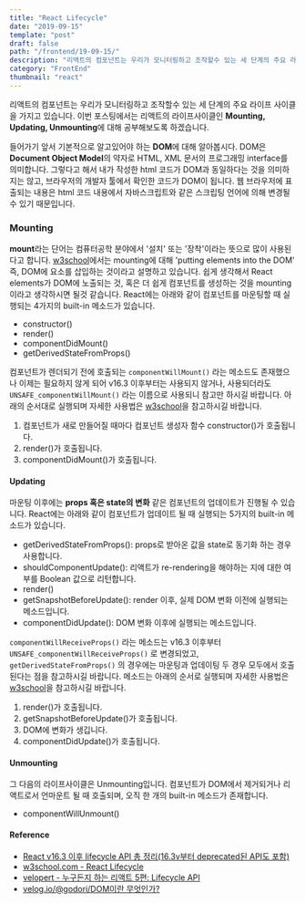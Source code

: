 ```yaml
---
title: "React Lifecycle"
date: "2019-09-15"
template: "post"
draft: false
path: "/frontend/19-09-15/"
description: "리액트의 컴포넌트는 우리가 모니터링하고 조작할수 있는 세 단계의 주요 라이프 사이클을 가지고 있습니다. 이번 포스팅에서는 리액트의 라이프사이클인 Mounting, Updating, Unmounting에 대해 공부해보도록 하겠습니다.들어가기 앞서 기본적으로 알고있어야 하는 DOM에 대해 알아봅시다."
category: "FrontEnd"
thumbnail: "react"
---
```


리액트의 컴포넌트는 우리가 모니터링하고 조작할수 있는 세 단계의 주요 라이프 사이클을 가지고 있습니다. 이번 포스팅에서는 리액트의 라이프사이클인 **Mounting, Updating, Unmounting**에 대해 공부해보도록 하겠습니다.

 들어가기 앞서 기본적으로 알고있어야 하는 **DOM**에 대해 알아봅시다. DOM은 **Document Object Model**의 약자로 HTML, XML 문서의 프로그래밍 interface를 의미합니다. 그렇다고 해서 내가 작성한 html 코드가 DOM과 동일하다는 것을 의미하지는 않고, 브라우저의 개발자 툴에서 확인한 코드가 DOM이 됩니다. 웹 브라우저에 표출되는 내용은 html 코드 내용에서 자바스크립트와 같은 스크립팅 언어에 의해 변경될 수 있기 때문입니다. 

### Mounting

 **mount**라는 단어는 컴퓨터공학 분야에서 '설치' 또는 '장착'이라는 뜻으로 많이 사용된다고 합니다. [w3school](https://www.w3schools.com/react/react_lifecycle.asp)에서는 mounting에 대해 'putting elements into the DOM' 즉, DOM에 요소를 삽입하는 것이라고 설명하고 있습니다. 쉽게 생각해서 React elements가 DOM에 노출되는 것, 혹은 더 쉽게 컴포넌트를 생성하는 것을 mounting이라고 생각하시면 될것 같습니다. React에는 아래와 같이 컴포넌트를 마운팅할 때 실행되는 4가지의 built-in 메소드가 있습니다.

- constructor()
- render()
- componentDidMount()
- getDerivedStateFromProps()

 컴포넌트가 렌더되기 전에 호출되는 `componentWillMount()` 라는 메소드도 존재했으나 이제는 필요하지 않게 되어 v16.3 이후부터는 사용되지 않거나, 사용되더라도 `UNSAFE_componentWillMount()` 라는 이름으로 사용되니 참고만 하시길 바랍니다. 아래의 순서대로 실행되며 자세한 사용법은 [w3school](https://www.w3schools.com/react/react_lifecycle.asp)을 참고하시길 바랍니다.

1. 컴포넌트가 새로 만들어질 때마다 컴포넌트 생성자 함수 constructor()가 호출됩니다.
2. render()가 호출됩니다.
3. componentDidMount()가 호출됩니다.

#### Updating

 마운팅 이후에는 **props 혹은 state의 변화** 같은 컴포넌트의 업데이트가 진행될 수 있습니다. React에는 아래와 같이 컴포넌트가 업데이트 될 때 실행되는 5가지의 built-in 메소드가 있습니다.

- getDerivedStateFromProps(): props로 받아온 값을 state로 동기화 하는 경우 사용합니다.
- shouldComponentUpdate(): 리액트가 re-rendering을 해야하는 지에 대한 여부를 Boolean 값으로 리턴합니다.
- render()
- getSnapshotBeforeUpdate(): render 이후, 실제 DOM 변화 이전에 실행되는 메소드입니다. 
- componentDidUpdate(): DOM 변화 이후에 실행되는 메소드입니다. 

 `componentWillReceiveProps()` 라는 메소드는 v16.3 이후부터 `UNSAFE_componentWillReceiveProps()` 로 변경되었고, `getDerivedStateFromProps()` 의 경우에는 마운팅과 업데이팅 두 경우 모두에서 호출된다는 점을 참고하시길 바랍니다. 메소드는 아래의 순서로 실행되며 자세한 사용법은 [w3school](https://www.w3schools.com/react/react_lifecycle.asp)을 참고하시길 바랍니다.

1. render()가 호출됩니다.
2. getSnapshotBeforeUpdate()가 호출됩니다. 
3. DOM에 변화가 생깁니다.
4. componentDidUpdate()가 호출됩니다. 

#### Unmounting

 그 다음의 라이프사이클은 Unmounting입니다. 컴포넌트가 DOM에서 제거되거나 리액트로서 언마운트 될 때 호출되며, 오직 한 개의 built-in 메소드가 존재합니다.

- componentWillUnmount()

#### Reference

- [React v16.3 이후 lifecycle API 총 정리(16.3v부터 deprecated된 API도 포함)](https://medium.com/@changmoomoon/react-v16-3-이후-lifecycle-api-총-정리-16-3v부터-deprecated된-api도-포함-37456f843efd)
- [w3school.com - React Lifecycle](https://www.w3schools.com/react/react_lifecycle.asp)
- [velopert - 누구든지 하는 리액트 5편: Lifecycle API](https://velopert.com/3631)
- [velog.io/@godori/DOM이란 무엇인가?](https://velog.io/@godori/DOM이란-무엇인가)